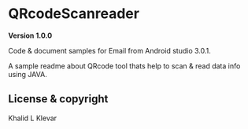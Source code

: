 # QRcodeScanreader

**Version 1.0.0**

Code & document samples for Email from Android studio 3.0.1.

A sample readme about QRcode tool thats help to scan & read data info using JAVA.

## License & copyright
Khalid L Klevar
